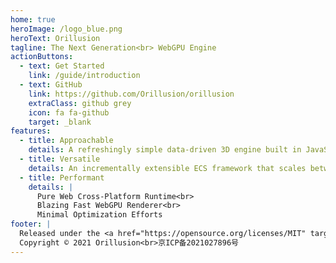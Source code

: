 ```yaml
---
home: true
heroImage: /logo_blue.png
heroText: Orillusion
tagline: The Next Generation<br> WebGPU Engine
actionButtons:
  - text: Get Started
    link: /guide/introduction
  - text: GitHub
    link: https://github.com/Orillusion/orillusion
    extraClass: github grey
    icon: fa fa-github
    target: _blank
features:
  - title: Approachable
    details: A refreshingly simple data-driven 3D engine built in JavaScript<br>Free and Open Source Forever!
  - title: Versatile
    details: An incrementally extensible ECS framework that scales between a library and a full-featured product.
  - title: Performant
    details: |
      Pure Web Cross-Platform Runtime<br>
      Blazing Fast WebGPU Renderer<br>
      Minimal Optimization Efforts
footer: |
  Released under the <a href="https://opensource.org/licenses/MIT" target="_blank" rel="noopener">MIT License</a><br>
  Copyright © 2021 Orillusion<br>京ICP备2021027896号
---
```

